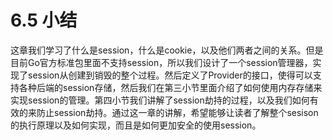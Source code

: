 # 6.5 小结
这章我们学习了什么是session，什么是cookie，以及他们两者之间的关系。但是目前Go官方标准包里面不支持session，所以我们设计了一个session管理器，实现了session从创建到销毁的整个过程。然后定义了Provider的接口，使得可以支持各种后端的session存储，然后我们在第三小节里面介绍了如何使用内存存储来实现session的管理。第四小节我们讲解了session劫持的过程，以及我们如何有效的来防止session劫持。通过这一章的讲解，希望能够让读者了解整个sesison的执行原理以及如何实现，而且是如何更加安全的使用session。

